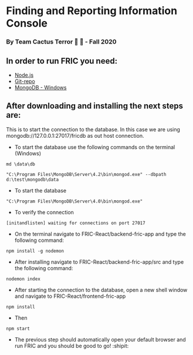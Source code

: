 # Finding and Reporting Information Console
### By Team Cactus Terror :cactus: :ghost: - Fall 2020 

## In order to run FRIC you need: 

- [Node.js](https://nodejs.org/en/) 
- [Git-repo](https://github.com/lagutierrez13/FRIC-React)
- [MongoDB - Windows](https://fastdl.mongodb.org/windows/mongodb-windows-x86_64-4.4.2-signed.msi)

## After downloading and installing the next steps are:

This is to start the connection to the database. In this case we are using mongodb://127.0.0.1:27017/fricdb as out host connection. 

- To start the database use the following commands on the terminal (Windows)
```
md \data\db
```
```
"C:\Program Files\MongoDB\Server\4.2\bin\mongod.exe" --dbpath d:\test\mongodb\data
```
- To start the database 
```
"C:\Program Files\MongoDB\Server\4.0\bin\mongod.exe"
```
- To verify the connection
```
[initandlisten] waiting for connections on port 27017
```

- On the terminal navigate to FRIC-React/backend-fric-app and type the following command:
```
npm install -g nodemon

```
- After installing navigate to FRIC-React/backend-fric-app/src and type the following command:
```
nodemon index
```

- After starting the connection to the database, open a new shell window and navigate to FRIC-React/frontend-fric-app
```
npm install
```
- Then
```
npm start
```
- The previous step should automatically open your default browser and run FRIC and you should be good to go! :shipit:



